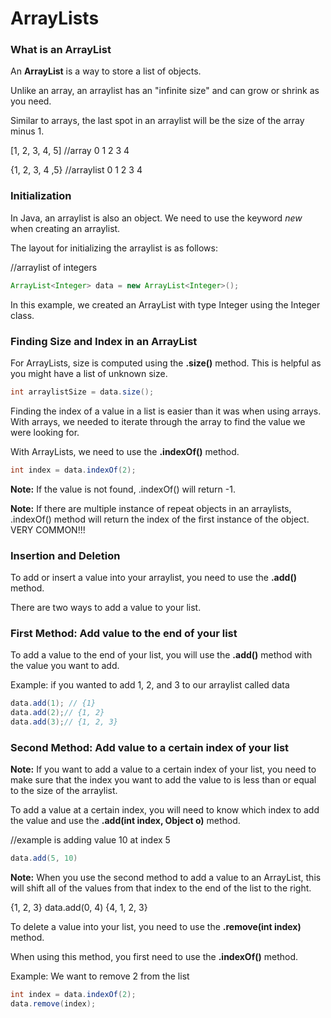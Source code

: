 # ArrayLists
### What is an ArrayList

An **ArrayList** is a way to store a list of objects. 

Unlike an array, an arraylist has an "infinite size" and can grow or shrink as you need.  

Similar to arrays, the last spot in an arraylist will be the size of the array minus 1. 

[1, 2, 3, 4, 5] //array 
 0  1  2  3  4

{1, 2, 3, 4 ,5} //arraylist
 0  1  2  3  4

 ### Initialization
 In Java, an arraylist is also an object. We need to use the keyword *new* when creating an arraylist.

The layout for initializing the arraylist is as follows:

//arraylist of integers
 ```java
ArrayList<Integer> data = new ArrayList<Integer>();
 ```
 In this example, we created an ArrayList with type Integer using the Integer class.

 ### Finding Size and Index in an ArrayList
 For ArrayLists, size is computed using the **.size()** method. This is helpful as you might have a list of unknown size.

 ```java
int arraylistSize = data.size();
 ```

 Finding the index of a value in a list is easier than it was when using arrays. With arrays, we needed to iterate through the array to find the value we were looking for. 

With ArrayLists, we need to use the **.indexOf()** method. 

```java
int index = data.indexOf(2);
```

**Note:** If the value is not found, .indexOf() will return -1.

**Note:** If there are multiple instance of repeat objects in an arraylists, .indexOf() method will return the index of the first instance of the object. VERY COMMON!!!

### Insertion and Deletion
To add or insert a value into your arraylist, you need to use the **.add()** method. 

There are two ways to add a value to your list.

### First Method: Add value to the end of your list
To add a value to the end of your list, you will use the **.add()** method with the value you want to add.

Example: if you wanted to add 1, 2, and 3 to our arraylist called data
```java
data.add(1); // {1}
data.add(2);// {1, 2}
data.add(3);// {1, 2, 3}
```

### Second Method: Add value to a certain index of your list

**Note:** If you want to add a value to a certain index of your list, you need to make sure that the index you want to add the value to is less than or equal to the size of the arraylist.

To add a value at a certain index, you will need to know which index to add the value and use the **.add(int index, Object o)** method.

//example is adding value 10 at index 5
```java
data.add(5, 10)
```

**Note:** When you use the second method to add a value to an ArrayList, this will shift all of the values from that index to the end of the list to the right.

{1, 2, 3}
data.add(0, 4)
{4, 1, 2, 3}

To delete a value into your list, you need to use the **.remove(int index)** method. 

When using this method, you first need to use the **.indexOf()** method.

Example: We want to remove 2 from the list
```java
int index = data.indexOf(2);
data.remove(index);
```